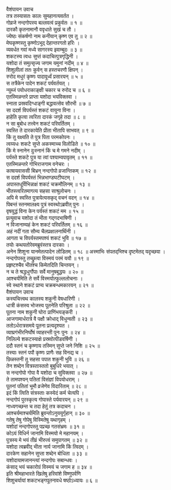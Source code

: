 वैशंपायन उवाच  
तत्र तस्यासतः कालः सुमहानत्यवर्तत ।  
गोव्रजे नन्दगोपस्य बल्लवत्वं प्रकुर्वतः ॥ १ ॥  
दारकौ कृतनामानौ ववृधाते सुखं च तौ ।  
ज्येष्ठः संकर्षणो नाम कनीयान् कृष्ण एव तु ॥ २ ॥  
मेघकृष्णस्तु कृष्णोऽभूद् देहान्तरगतो हरिः ।  
व्यवर्धत गवां मध्ये सागरस्य इवाम्बुदः ॥ ३ ॥  
शकटस्य त्वधः सुप्तं कदाचित्पुत्रगृद्धिनी ।  
यशोदा तं समुत्सृज्य जगाम यमुनां नदीम् ॥ ४ ॥  
शिशुलीलां ततः कुर्वन् स हस्तचरणौ क्षिपन् ।  
रुरोद मधुरं कृष्णः पादावूर्ध्वं प्रसारयन् ॥ ५ ॥  
स तत्रैकेन पादेन शकटं पर्यवर्तयत् ।  
न्युब्जं पयोधराकाङ्‌‌क्षी चकार च रुरोद च ॥ ६ ॥  
एतस्मिन्नन्तरे प्राप्ता यशोदा भयविक्लवा ।  
स्नाता प्रस्रवदिग्धाङ्‌‌गी बद्धावत्सेव सौरभी ॥ ७ ॥  
सा ददर्श विपर्यस्तं शकटं वायुना विना ।  
हाहेति कृत्वा त्वरिता दारकं जगृहे तदा ॥ ८ ॥  
न सा बुबोध तत्त्वेन शकटं परिवर्तितम् ।  
स्वस्ति ते दारकायेति प्रीता भीतापि साभवत् ॥ ९ ॥  
किं तु वक्ष्यति ते पुत्र पिता परमकोपनः ।  
त्वय्यधः शकटे सुप्ते अकस्माच्च विलोडिते ॥ १० ॥  
किं मे स्नानेन दुःस्नानं किं च मे गमने नदीम् ।  
पर्यस्ते शकटे पुत्र या त्वां पश्याम्यपावृतम् ॥ ११ ॥  
एतस्मिन्नन्तरे गोभिराजगाम वनेचरः ।  
काषायवाससी बिभ्रन् नन्दगोपो व्रजान्तिकम् ॥ १२ ॥  
स ददर्श विपर्यस्तं भिन्नभाण्डघटीघटम् ।  
अपास्तधूर्विभिन्नाक्षं शकटं चक्रमौलिनम् ॥ १३ ॥  
भीतस्त्वरितमागत्य सहसा साश्रुलोचनः ।  
अपि मे स्वस्ति पुत्रायेत्यसकृद् वचनं वदन् ॥ १४ ॥  
पिबन्तं स्तनमालक्ष्य पुत्रं स्वस्थोऽब्रवीत् पुनः ।  
वृषयुद्धं विना केन पर्यस्तं शकटं मम ॥ १५ ॥  
प्रत्युवाच यशोदा तं भीता गद्‌गदभाषिणी ।  
न विजानाम्यहं केन शकटं परिवर्तितम् ॥ १६ ॥  
अहं नदीं गता सौम्य चैलप्रक्षालनार्थिनी ।  
आगता च विपर्यस्तमपश्यं शकटं भुवि ॥ १७ ॥  
तयोः कथयतोरेवमब्रुवंस्तत्र दारकाः ।  
अनेन शिशुना यानमेतत्पादेन लोडितम् ॥ १८ ॥
अस्माभिः संपतद्‌भिश्च दृष्टमेतद् यदृच्छया ।  
नन्दगोपस्तु तच्छ्रुत्वा विस्मयं परमं ययौ ॥ १९ ॥  
प्रहृष्टश्चैव भीतश्च किमेतदिति चिन्तयन् ।  
न च ते श्रद्धधुर्गोपाः सर्वे मानुषबुद्धयः ॥ २० ॥  
आश्चर्यमिति ते सर्वे विस्मयोत्फुल्ललोचनाः ।  
स्वे स्थाने शकटं प्राप्य चक्रबन्धमकारयन् ॥ २१ ॥  
वैशंपायन उवाच  
कस्यचित्त्वथ कालस्य शकुनी वेषधारिणी ।  
धात्री कंसस्य भोजस्य पूतनेति परिश्रुता ॥ २२ ॥  
पूतना नाम शकुनी घोरा प्राणिंभयङ्‌‌करी ।  
आजगामार्धरात्रे वै पक्षौ क्रोधाद् विधुन्वती ॥ २३ ॥  
ततोऽर्धरात्रसमये पूतना प्रत्यदृश्यत ।  
व्याघ्रगंभीरनिर्घोषं व्याहरन्ती पुनः पुनः ॥ २४ ॥  
निलिल्ये शकटस्याक्षे प्रस्रवोत्पीडवर्षिणी ।  
ददौ स्तनं च कृष्णाय तस्मिन् सुप्ते जने निशि ॥ २५ ॥  
तस्याः स्तनं पपौ कृष्णः प्राणैः सह विनद्य च ।  
छिन्नस्तनी तु सहसा पपात शकुनी भुवि ॥ २६ ॥  
तेन शब्देन वित्रस्तास्ततो बुबुधिरे भयात् ।  
स नन्दगोपो गोपा वै यशोदा च सुविक्लवा ॥ २७ ॥  
ते तामपश्यन् पतितां विसंज्ञां विपयोधराम् ।  
पूतनां पतितां भूमौ व्रजेणेव विदारिताम् ॥ २८ ॥  
इदं किं त्विति संत्रस्ताः कस्येदं कर्म चेत्यपि ।  
नन्दगोपं पुरस्कृत्य गोपास्ते पर्यवारयन् ॥ २९ ॥  
नाध्यगच्छन्त च तदा हेतुं तत्र कदाचन ।  
आश्चर्यमाश्चर्यमिति ब्रुवन्तोऽनुययुर्गृहान् ॥ ३० ॥  
गतेषु तेषु गोपेषु विस्मितेषु यथागृहम् ।  
यशोदां नन्दगोपस्तु पप्रच्छ गतसंभ्रमः ॥ ३१ ॥  
कोऽयं विधिर्न जानामि विस्मयो मे महानयम् ।  
पुत्रस्य मे भयं तीव्रं भीरुत्वं समुपागतम् ॥ ३२ ॥  
यशोदा त्वब्रवीद् भीता नार्य जानामि किं त्विदम् ।  
दारकेण सहानेन सुप्ता शब्देन बोधिता ॥ ३३ ॥  
यशोदायामजानन्त्यां नन्दगोपः सबान्धवः ।  
कंसाद् भयं चकारोग्रं विस्मयं च जगाम ह ॥ ३४ ॥  
इति श्रीमहाभारते खिलेषु हरिवांशे विष्णुपर्वणि  
शिशुचर्यायां शकटभङ्‌‌गपूतनावधे षष्ठोऽध्यायः ॥ ६ ॥
